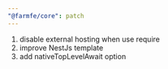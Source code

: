 ```yaml
---
"@farmfe/core": patch
---
```


1. disable external hosting when use require
2. improve NestJs template
3. add nativeTopLevelAwait option
